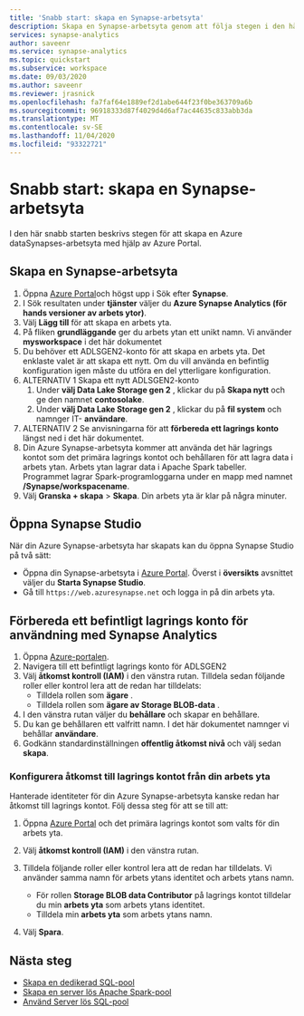 ```yaml
---
title: 'Snabb start: skapa en Synapse-arbetsyta'
description: Skapa en Synapse-arbetsyta genom att följa stegen i den här hand boken.
services: synapse-analytics
author: saveenr
ms.service: synapse-analytics
ms.topic: quickstart
ms.subservice: workspace
ms.date: 09/03/2020
ms.author: saveenr
ms.reviewer: jrasnick
ms.openlocfilehash: fa7faf64e1889ef2d1abe644f23f0be363709a6b
ms.sourcegitcommit: 96918333d87f4029d4d6af7ac44635c833abb3da
ms.translationtype: MT
ms.contentlocale: sv-SE
ms.lasthandoff: 11/04/2020
ms.locfileid: "93322721"
---
```

# <a name="quickstart-create-a-synapse-workspace"></a>Snabb start: skapa en Synapse-arbetsyta
I den här snabb starten beskrivs stegen för att skapa en Azure dataSynapses-arbetsyta med hjälp av Azure Portal.

## <a name="create-a-synapse-workspace"></a>Skapa en Synapse-arbetsyta

1. Öppna [Azure Portal](https://portal.azure.com)och högst upp i Sök efter **Synapse**.
1. I Sök resultaten under **tjänster** väljer du **Azure Synapse Analytics (för hands versioner av arbets ytor)**.
1. Välj **Lägg till** för att skapa en arbets yta.
1. På fliken **grundläggande** ger du arbets ytan ett unikt namn. Vi använder **mysworkspace** i det här dokumentet
1. Du behöver ett ADLSGEN2-konto för att skapa en arbets yta. Det enklaste valet är att skapa ett nytt. Om du vill använda en befintlig konfiguration igen måste du utföra en del ytterligare konfiguration. 
1. ALTERNATIV 1 Skapa ett nytt ADLSGEN2-konto 
    1. Under **välj Data Lake Storage gen 2** , klickar du på **Skapa nytt** och ge den namnet **contosolake**.
    1. Under **välj Data Lake Storage gen 2** , klickar du på **fil system** och namnger IT- **användare**.
1. ALTERNATIV 2 Se anvisningarna för att **förbereda ett lagrings konto** längst ned i det här dokumentet.
1. Din Azure Synapse-arbetsyta kommer att använda det här lagrings kontot som det primära lagrings kontot och behållaren för att lagra data i arbets ytan. Arbets ytan lagrar data i Apache Spark tabeller. Programmet lagrar Spark-programloggarna under en mapp med namnet **/Synapse/workspacename**.
1. Välj **Granska + skapa** > **Skapa**. Din arbets yta är klar på några minuter.

## <a name="open-synapse-studio"></a>Öppna Synapse Studio

När din Azure Synapse-arbetsyta har skapats kan du öppna Synapse Studio på två sätt:

* Öppna din Synapse-arbetsyta i [Azure Portal](https://portal.azure.com). Överst i **översikts** avsnittet väljer du **Starta Synapse Studio**.
* Gå till `https://web.azuresynapse.net` och logga in på din arbets yta.

## <a name="prepare-an-existing-storage-account-for-use-with-synapse-analytics"></a>Förbereda ett befintligt lagrings konto för användning med Synapse Analytics

1. Öppna [Azure-portalen](https://portal.azure.com).
1. Navigera till ett befintligt lagrings konto för ADLSGEN2
1. Välj **åtkomst kontroll (IAM)** i den vänstra rutan. Tilldela sedan följande roller eller kontrol lera att de redan har tilldelats:
    * Tilldela rollen som **ägare** .
    * Tilldela rollen som **ägare av Storage BLOB-data** .
1. I den vänstra rutan väljer du **behållare** och skapar en behållare.
1. Du kan ge behållaren ett valfritt namn. I det här dokumentet namnger vi behållar **användare**.
1. Godkänn standardinställningen **offentlig åtkomst nivå** och välj sedan **skapa**.

### <a name="configure-access-to-the-storage-account-from-your-workspace"></a>Konfigurera åtkomst till lagrings kontot från din arbets yta

Hanterade identiteter för din Azure Synapse-arbetsyta kanske redan har åtkomst till lagrings kontot. Följ dessa steg för att se till att:

1. Öppna [Azure Portal](https://portal.azure.com) och det primära lagrings kontot som valts för din arbets yta.
1. Välj **åtkomst kontroll (IAM)** i den vänstra rutan.
1. Tilldela följande roller eller kontrol lera att de redan har tilldelats. Vi använder samma namn för arbets ytans identitet och arbets ytans namn.
    * För rollen **Storage BLOB data Contributor** på lagrings kontot tilldelar du min **arbets yta** som arbets ytans identitet.
    * Tilldela min **arbets yta** som arbets ytans namn.

1. Välj **Spara**.

## <a name="next-steps"></a>Nästa steg

* [Skapa en dedikerad SQL-pool](quickstart-create-sql-pool-studio.md) 
* [Skapa en server lös Apache Spark-pool](quickstart-create-apache-spark-pool-portal.md)
* [Använd Server lös SQL-pool](quickstart-sql-on-demand.md)
